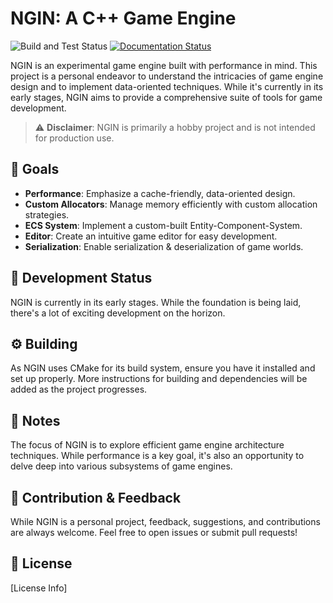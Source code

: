 # NGIN: A C++ Game Engine
![Build and Test Status](https://github.com/berggrenmille/NGIN/actions/workflows/cmake.yml/badge.svg)
[![Documentation Status](https://github.com/berggrenmille/NGIN/actions/workflows/documentation.yml/badge.svg)](https://berggrenmille.github.io/NGIN/)


NGIN is an experimental game engine built with performance in mind. This project is a personal endeavor to understand the intricacies of game engine design and to implement data-oriented techniques. While it's currently in its early stages, NGIN aims to provide a comprehensive suite of tools for game development.

> :warning: **Disclaimer**: NGIN is primarily a hobby project and is not intended for production use.

## :dart: Goals

- **Performance**: Emphasize a cache-friendly, data-oriented design.
- **Custom Allocators**: Manage memory efficiently with custom allocation strategies.
- **ECS System**: Implement a custom-built Entity-Component-System.
- **Editor**: Create an intuitive game editor for easy development.
- **Serialization**: Enable serialization & deserialization of game worlds.

## :construction: Development Status

NGIN is currently in its early stages. While the foundation is being laid, there's a lot of exciting development on the horizon.

## :gear: Building

As NGIN uses CMake for its build system, ensure you have it installed and set up properly. More instructions for building and dependencies will be added as the project progresses.

## :memo: Notes

The focus of NGIN is to explore efficient game engine architecture techniques. While performance is a key goal, it's also an opportunity to delve deep into various subsystems of game engines.

## :handshake: Contribution & Feedback

While NGIN is a personal project, feedback, suggestions, and contributions are always welcome. Feel free to open issues or submit pull requests!

## :scroll: License

[License Info]

